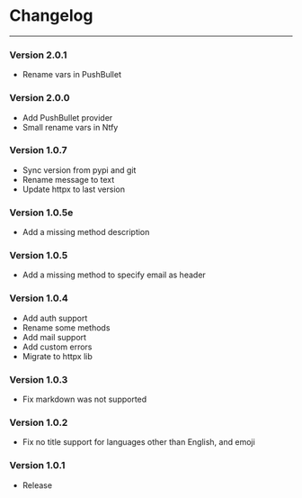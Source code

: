 # Changelog #
***
### Version 2.0.1 ###
* Rename vars in PushBullet

### Version 2.0.0 ###
* Add PushBullet provider
* Small rename vars in Ntfy

### Version 1.0.7 ###
* Sync version from pypi and git
* Rename message to text
* Update httpx to last version

### Version 1.0.5e ###
* Add a missing method description

### Version 1.0.5 ###
* Add a missing method to specify email as header

### Version 1.0.4 ###
* Add auth support
* Rename some methods
* Add mail support
* Add custom errors
* Migrate to httpx lib

### Version 1.0.3 ###
* Fix markdown was not supported

### Version 1.0.2 ###
* Fix no title support for languages other than English, and emoji

### Version 1.0.1 ###
* Release